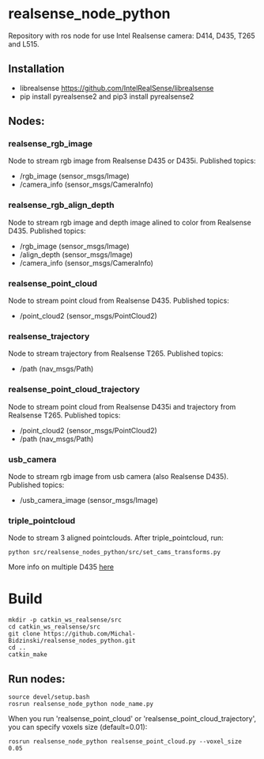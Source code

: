 # realsense_node_python
Repository with ros node for use Intel Realsense camera: D414, D435, T265 and L515.


## Installation
- librealsense https://github.com/IntelRealSense/librealsense
- pip install pyrealsense2 and pip3 install pyrealsense2

## Nodes:
### realsense_rgb_image
Node to stream rgb image from Realsense D435 or D435i. 
Published topics:
- /rgb_image    (sensor_msgs/Image)
- /camera_info  (sensor_msgs/CameraInfo)
### realsense_rgb_align_depth
Node to stream rgb image and depth image alined to color from Realsense D435.
Published topics:
- /rgb_image    (sensor_msgs/Image)
- /align_depth  (sensor_msgs/Image)
- /camera_info  (sensor_msgs/CameraInfo)
### realsense_point_cloud
Node to stream point cloud from Realsense D435. 
Published topics:
- /point_cloud2 (sensor_msgs/PointCloud2)
### realsense_trajectory
Node to stream trajectory from Realsense T265. 
Published topics:
- /path  (nav_msgs/Path)
### realsense_point_cloud_trajectory
Node to stream point cloud from Realsense D435i and trajectory from Realsense T265. 
Published topics:
- /point_cloud2  (sensor_msgs/PointCloud2)
- /path  (nav_msgs/Path)
### usb_camera
Node to stream rgb image from usb camera (also Realsense D435). 
Published topics:
- /usb_camera_image (sensor_msgs/Image)
### triple_pointcloud
Node to stream 3 aligned pointclouds. After triple_pointcloud, run:
```
python src/realsense_nodes_python/src/set_cams_transforms.py
```
More info on multiple D435 [here](https://github.com/jakubmuszynski/Multiple-Realsense-D435)

# Build
```
mkdir -p catkin_ws_realsense/src
cd catkin_ws_realsense/src
git clone https://github.com/Michal-Bidzinski/realsense_nodes_python.git
cd ..
catkin_make
```

## Run nodes:
```
source devel/setup.bash
rosrun realsense_node_python node_name.py
```
When you run 'realsense_point_cloud' or 'realsense_point_cloud_trajectory', you can specify voxels size (default=0.01):
```
rosrun realsense_node_python realsense_point_cloud.py --voxel_size 0.05
```

